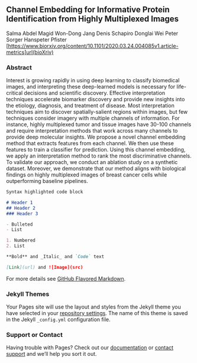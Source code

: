 ## Channel Embedding for Informative Protein Identification from Highly Multiplexed Images
Salma Abdel Magid Won-Dong Jang Denis Schapiro Donglai Wei Peter Sorger Hanspeter Pfister
[https://www.biorxiv.org/content/10.1101/2020.03.24.004085v1.article-metrics]url(bioXriv)

### Abstract

Interest is growing rapidly in using deep learning to classify biomedical images, and interpreting these deep-learned models is necessary for life-critical decisions and scientific discovery. Effective interpretation techniques accelerate biomarker discovery and provide new insights into the etiology, diagnosis, and treatment of disease. Most interpretation techniques aim to discover spatially-salient regions within images, but few techniques consider imagery with multiple channels of information. For instance, highly multiplexed tumor and tissue images have 30-100 channels and require interpretation methods that work across many channels to provide deep molecular insights. We propose a novel channel embedding method that extracts features from each channel. We then use these features to train a classifier for prediction. Using this channel embedding, we apply an interpretation method to rank the most discriminative channels. To validate our approach, we conduct an ablation study on a synthetic dataset. Moreover, we demonstrate that our method aligns with biological findings on highly multiplexed images of breast cancer cells while outperforming baseline pipelines.



```markdown
Syntax highlighted code block

# Header 1
## Header 2
### Header 3

- Bulleted
- List

1. Numbered
2. List

**Bold** and _Italic_ and `Code` text

[Link](url) and ![Image](src)
```

For more details see [GitHub Flavored Markdown](https://guides.github.com/features/mastering-markdown/).

### Jekyll Themes

Your Pages site will use the layout and styles from the Jekyll theme you have selected in your [repository settings](https://github.com/sabdelmagid/miccai2020-project-page/settings). The name of this theme is saved in the Jekyll `_config.yml` configuration file.

### Support or Contact

Having trouble with Pages? Check out our [documentation](https://help.github.com/categories/github-pages-basics/) or [contact support](https://github.com/contact) and we’ll help you sort it out.
